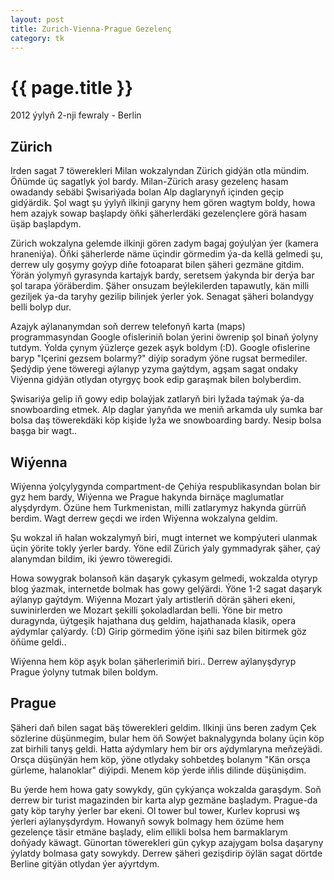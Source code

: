 ```yaml
---
layout: post
title: Zurich-Vienna-Prague Gezelenç
category: tk
---
```


{{ page.title }}
================

<p class="meta">2012 ýylyň 2-nji fewraly - Berlin</p>

Zürich
-------

Irden sagat 7 töwerekleri Milan wokzalyndan Zürich gidýän otla mündim. Öňümde üç
sagatlyk ýol bardy.  Milan-Zürich arasy gezelenç hasam owadandy sebäbi
Şwisariýada bolan Alp daglarynyň içinden geçip gidýärdik. Şol wagt şu ýylyň
ilkinji garyny hem gören wagtym boldy, howa hem azajyk sowap başlapdy öňki
şäherlerdäki gezelençlere görä hasam üşäp başlapdym.

Zürich wokzalyna gelemde ilkinji gören zadym bagaj goýulýan ýer (kamera
hraneniýa). Öňki şäherlerde näme üçindir görmedim ýa-da kellä gelmedi şu, derrew
uly goşymy goýyp diňe fotoaparat bilen şäheri gezmäne gitdim. Ýörän ýolymyň
gyrasynda kartajyk bardy, seretsem ýakynda bir derýa bar şol tarapa ýöräberdim.
Şäher onsuzam beýlekilerden tapawutly, kän milli geziljek ýa-da taryhy gezilip
bilinjek ýerler ýok. Senagat şäheri bolandygy belli bolyp dur.

Azajyk aýlananymdan soň derrew telefonyň karta (maps) programmasyndan Google
ofisleriniň bolan ýerini öwrenip şol binaň ýolyny tutdym. Ýolda çynym ýüzlerçe
gezek aşyk boldym (:D). Google ofislerine baryp "Içerini gezsem bolarmy?" diýip
soradym ýöne rugsat bermediler. Şedýdip ýene töweregi aýlanyp yzyma gaýtdym,
agşam sagat ondaky Viýenna gidýän otlydan otyrgyç book edip garaşmak bilen
bolyberdim.

Şwisariýa gelip iň gowy edip bolaýjak zatlaryň biri lyžada taýmak ýa-da
snowboarding etmek. Alp daglar ýanyňda we meniň arkamda uly sumka bar bolsa daş
töwerekdäki köp kişide lyža we snowboarding bardy. Nesip bolsa başga bir wagt..

Wiýenna
--------

Wiýenna ýolçylygynda compartment-de Çehiýa respublikasyndan bolan bir gyz hem
bardy, Wiýenna we Prague hakynda birnäçe maglumatlar alyşdyrdym. Özüne hem
Turkmenistan, milli zatlarymyz hakynda gürrüň berdim. Wagt derrew geçdi we irden
Wiýenna wokzalyna geldim.

Şu wokzal iň halan wokzalymyň biri, mugt internet we kompýuteri ulanmak üçin
ýörite tokly ýerler bardy. Ýöne edil Zürich ýaly gymmadyrak şäher, çaý alanymdan
bildim, iki ýewro töweregidi.

Howa sowygrak bolansoň kän daşaryk çykasym gelmedi, wokzalda otyryp blog ýazmak,
internetde bolmak has gowy gelýärdi. Ýöne 1-2 sagat daşaryk aýlanyp gaýtdym.
Wiýenna Mozart ýaly artistleriň dörän şäheri ekeni, suwinirlerden we Mozart
şekilli şokoladlardan belli. Ýöne bir metro duragynda, üýtgeşik hajathana duş
geldim, hajathanada klasik, opera aýdymlar çalýardy. (:D) Girip görmedim ýöne
işiňi saz bilen bitirmek göz öňüme geldi..

Wiýenna hem köp aşyk bolan şäherlerimiň biri.. Derrew aýlanyşdyryp Prague ýolyny
tutmak bilen boldym.

Prague
------

Şäheri daň bilen sagat bäş töwerekleri geldim. Ilkinji üns beren zadym Çek
sözlerine düşünmegim, bular hem öň Sowýet baknalygynda bolany üçin köp zat
birhili tanyş geldi. Hatta aýdymlary hem bir ors aýdymlaryna meňzeýädi.  Orsça
düşünýän hem köp, ýöne otlydaky sohbetdeş bolanym "Kän orsça gürleme,
halanoklar" diýipdi. Menem köp ýerde iňlis dilinde düşünişdim.

Bu ýerde hem howa gaty sowykdy, gün çykýança wokzalda garaşdym. Soň derrew bir
turist magazinden bir karta alyp gezmäne başladym. Prague-da gaty köp taryhy
ýerler bar ekeni. Ol tower bul tower, Kurlev koprusi wş ýerleri aýlanyşdyrdym.
Howanyň sowyk bolmagy hem özüme hem gezelençe täsir etmäne başlady, elim ellikli
bolsa hem barmaklarym doňýady käwagt. Günortan töwerekleri gün çykyp azajygam
bolsa daşaryny ýylatdy bolmasa gaty sowykdy.  Derrew şäheri gezişdirip öýlän
sagat dörtde Berline gitýän otlydan ýer aýyrtdym.

